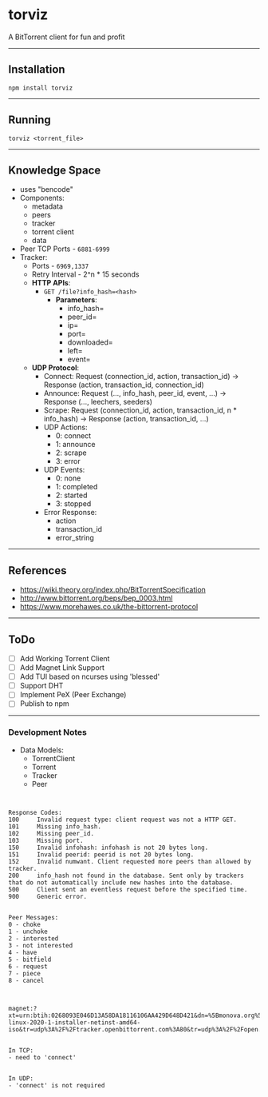 # torviz
A BitTorrent client for fun and profit

---

## Installation

```
npm install torviz
```

---

## Running

```console
torviz <torrent_file>
```

---

## Knowledge Space

- uses "bencode"
- Components:
  - metadata
  - peers
  - tracker
  - torrent client
  - data
- Peer TCP Ports - `6881-6999`
- Tracker:
  - Ports - `6969,1337`
  - Retry Interval - 2^n * 15 seconds
  - **HTTP APIs**: 
    - `GET /file?info_hash=<hash>`
      - **Parameters**:
        - info_hash=
        - peer_id=
        - ip=
        - port=
        - downloaded=
        - left=
        - event=
  - **UDP Protocol**:
    - Connect: Request (connection_id, action, transaction_id) -> Response (action, transaction_id, connection_id)
    - Announce: Request (..., info_hash, peer_id, event, ...) -> Response (..., leechers, seeders) 
    - Scrape: Request (connection_id, action, transaction_id, n * info_hash) -> Response (action, transaction_id, ...)
    - UDP Actions:
      - 0: connect
      - 1: announce
      - 2: scrape
      - 3: error
    - UDP Events:
      - 0: none
      - 1: completed
      - 2: started
      - 3: stopped 
    - Error Response:
      - action
      - transaction_id
      - error_string

---

## References

- https://wiki.theory.org/index.php/BitTorrentSpecification
- http://www.bittorrent.org/beps/bep_0003.html
- https://www.morehawes.co.uk/the-bittorrent-protocol

---

## ToDo

- [ ] Add Working Torrent Client
- [ ] Add Magnet Link Support
- [ ] Add TUI based on ncurses using 'blessed'
- [ ] Support DHT
- [ ] Implement PeX (Peer Exchange)
- [ ] Publish to npm

---

### Development Notes

- Data Models:
  - TorrentClient
  - Torrent
  - Tracker
  - Peer


```


Response Codes:
100 	Invalid request type: client request was not a HTTP GET.
101 	Missing info_hash.
102 	Missing peer_id.
103 	Missing port.
150 	Invalid infohash: infohash is not 20 bytes long.
151 	Invalid peerid: peerid is not 20 bytes long.
152 	Invalid numwant. Client requested more peers than allowed by tracker.
200 	info_hash not found in the database. Sent only by trackers that do not automatically include new hashes into the database.
500 	Client sent an eventless request before the specified time.
900 	Generic error. 


Peer Messages:
0 - choke
1 - unchoke
2 - interested
3 - not interested
4 - have
5 - bitfield
6 - request
7 - piece
8 - cancel



magnet:?xt=urn:btih:0268093E046D13A58DA18116106AA429D648D421&dn=%5Bmonova.org%5D+kali-linux-2020-1-installer-netinst-amd64-iso&tr=udp%3A%2F%2Ftracker.openbittorrent.com%3A80&tr=udp%3A%2F%2Fopen.demonii.com%3A1337&tr=udp%3A%2F%2Ftracker.coppersurfer.tk%3A6969&tr=udp%3A%2F%2Fexodus.desync.com%3A6969


In TCP:
- need to 'connect'


In UDP:
- 'connect' is not required


```
